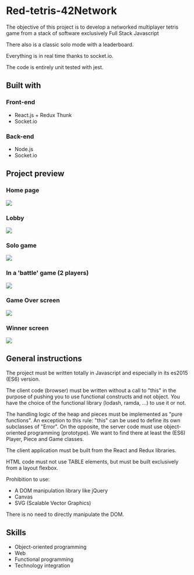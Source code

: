 # Red-tetris-42Network
The objective of this project is to develop a networked multiplayer tetris game from a stack of software exclusively Full Stack Javascript

There also is a classic solo mode with a leaderboard.

Everything is in real time thanks to socket.io.

The code is entirely unit tested with jest.
<!-- 
You can try it out **[here](https://tetris-orange.herokuapp.com/#)**.
It can take some time to load the app, heroku servers must wake up. -->

## Built with

### Front-end

* React.js + Redux Thunk
* Socket.io

### Back-end

* Node.js
* Socket.io
<!-- * Deployed with heroku -->

## Project preview
### Home page
<img src="https://github.com/Ysrbolles/Red-tetris-42Network/blob/main/images/Home.png" />

### Lobby 
<img src="https://github.com/Ysrbolles/Red-tetris-42Network/blob/main/images/Rooms.png" />

### Solo game 
<img src="https://github.com/Ysrbolles/Red-tetris-42Network/blob/main/images/Solo.png" />

### In a 'battle' game (2 players)
<img src="https://github.com/Ysrbolles/Red-tetris-42Network/blob/main/images/Game.png" />

### Game Over screen
<img src="https://github.com/Ysrbolles/Red-tetris-42Network/blob/main/images/Gameover.png" />

### Winner screen
<img src="https://github.com/Ysrbolles/Red-tetris-42Network/blob/main/images/Winner.png" />

## General instructions

The project must be written totally in Javascript and especially in its es2015 (ES6)
version.

The client code (browser) must be written without a call to "this" in the purpose
of pushing you to use functional constructs and not object. You have the choice of the
functional library (lodash, ramda, ...) to use it or not.

The handling logic of the heap and pieces must be implemented as "pure functions".
An exception to this rule: "this" can be used to define its own subclasses of "Error".
On the opposite, the server code must use object-oriented programming (prototype).
We want to find there at least the (ES6) Player, Piece and Game classes.

The client application must be built from the React and Redux libraries.

HTML code must not use TABLE elements, but must be built exclusively from
a layout flexbox.

Prohibition to use:
* A DOM manipulation library like jQuery
* Canvas
* SVG (Scalable Vector Graphics)
  
There is no need to directly manipulate the DOM.
## Skills

* Object-oriented programming 
* Web 
* Functional programming 
* Technology integration 

